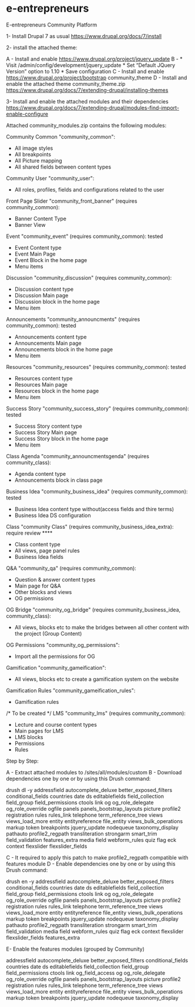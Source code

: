 # e-entrepreneurs
E-entrepreneurs Community Platform


1- Install Drupal 7 as usual
https://www.drupal.org/docs/7/install


2- install the attached theme:

A - Install and enable https://www.drupal.org/project/jquery_update
B - * Visit /admin/config/development/jquery_update
		* Set “Default JQuery Version” option to 1.10
		* Save configuration
C - Install and enable https://www.drupal.org/project/bootstrap community_theme
D - Install and enable the attached theme community_theme.zip
https://www.drupal.org/docs/7/extending-drupal/installing-themes


3- Install  and enable the attached modules and their dependencies
https://www.drupal.org/docs/7/extending-drupal/modules-find-import-enable-configure

Attached community_modules.zip contains the following modules:

Community Common "community_common":
- All image styles
- All breakpoints 	
- All Picture mapping
- All shared fields between content types


Community User "community_user":
- All roles, profiles, fields and configurations related to the user

Front Page Slider "community_front_banner" (requires community_common):
- Banner Content Type
- Banner View

Event "community_event" (requires community_common): tested
- Event Content type
- Event Main Page
- Event Block in the home page
- Menu items

Discussion "community_discussion" (requires community_common):
- Discussion content type
- Discussion Main page
- Discussion block in the home page
- Menu item

Announcements "community_announcments" (requires community_common): tested
- Announcements content type
- Announcements Main page
- Announcements block in the home page
- Menu item

Resources "community_resources" (requires community_common): tested
- Resources content type
- Resources Main page
- Resources block in the home page
- Menu item

Success Story "community_success_story" (requires community_common): tested
- Success Story content type
- Success Story Main page
- Success Story block in the home page
- Menu item


Class Agenda "community_announcmentsgenda" (requires community_class):
- Agenda content type
- Announcements block in class page

Business Idea "community_business_idea" (requires community_common): tested
- Business Idea content type without(access fields and thire terms)
- Business Idea DS configuration

Class "community Class" (requires community_business_idea_extra): require review ****
- Class content type
- All views, page panel rules
- Business Idea fields

Q&A "community_qa" (requires community_common):
- Question & answer content types
- Main page for Q&A
- Other blocks and views
- OG permissions


OG Bridge "community_og_bridge" (requires community_business_idea, community_class):
- All views, blocks etc to make the bridges between all other content with the project (Group Content)


OG Permissions "community_og_permissions":
- Import all the permissions for OG


Gamification "community_gameification":
- All views, blocks etc to create a gamification system on the website


Gamification Rules "community_gameification_rules":
- Gamification rules



/* To be created */
LMS "community_lms" (requires community_common):
- Lecture and course content types
- Main pages for LMS
- LMS blocks
- Permissions
- Rules


Step by Step:

A - Extract attached modules to /sites/all/modules/custom
B - Download dependencies one by one or by using this Drush command:

drush dl -y addressfield autocomplete_deluxe better_exposed_filters conditional_fields countries date ds editablefields field_collection field_group field_permissions ctools link og og_role_delegate og_role_override ogfile panels panels_bootstrap_layouts picture profile2 registration rules rules_link telephone term_reference_tree views views_load_more entity entityreference file_entity views_bulk_operations markup token breakpoints jquery_update nodequeue taxonomy_display pathauto profile2_regpath transliteration strongarm smart_trim field_validation features_extra media field  webform_rules quiz flag eck context flexslider flexslider_fields

C - It required to apply this patch to make profile2_regpath compatible with features module
D - Enable dependencies one by one or by using this Drush command:

drush en -y addressfield autocomplete_deluxe better_exposed_filters conditional_fields countries date ds editablefields field_collection field_group field_permissions ctools link og og_role_delegate og_role_override ogfile panels panels_bootstrap_layouts picture profile2 registration rules rules_link telephone term_reference_tree views views_load_more entity entityreference file_entity views_bulk_operations markup token breakpoints jquery_update nodequeue taxonomy_display pathauto profile2_regpath transliteration strongarm smart_trim field_validation media field  webform_rules quiz flag eck context flexslider flexslider_fields features_extra

E- Enable the features modules (grouped by Community)

addressfield autocomplete_deluxe better_exposed_filters conditional_fields countries date ds editablefields field_collection field_group field_permissions ctools link og_field_access og og_role_delegate og_role_override ogfile panels panels_bootstrap_layouts picture profile2 registration rules rules_link telephone term_reference_tree views views_load_more entity entityreference file_entity views_bulk_operations markup token breakpoints jquery_update nodequeue taxonomy_display 


